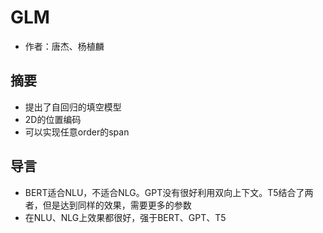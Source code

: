 # GLM

- 作者：唐杰、杨植麟

## 摘要

- 提出了自回归的填空模型
- 2D的位置编码
- 可以实现任意order的span

## 导言

- BERT适合NLU，不适合NLG。GPT没有很好利用双向上下文。T5结合了两者，但是达到同样的效果，需要更多的参数
- 在NLU、NLG上效果都很好，强于BERT、GPT、T5

